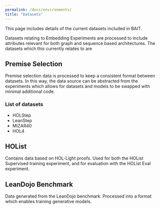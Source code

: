 ```yaml
---
permalink: /docs/environments/
title: "Datasets"
---
```


This page includes details of the current datasets included in BAIT.

Datasets relating to Embedding Experiments are processed to include attributes relevant for
both graph and sequence based architectures. The datasets which this currently relates to are 


## Premise Selection
Premise selection data is processed to keep a consistent format between datasets. 
In this way, the data source can be abstracted from the experiments which allows for 
datasets and models to be swapped with minimal additional code.


### List of datasets

- HOLStep
- LeanStep
- MIZAR40
- HOL4 

## HOList
Contains data based on HOL-Light proofs. Used for both the HOList Supervised training experiment,
and for evaluation with the HOList Eval experiment.

## LeanDojo Benchmark
Data generated from the LeanDojo benchmark. Processed into a format which enables training generative models.




